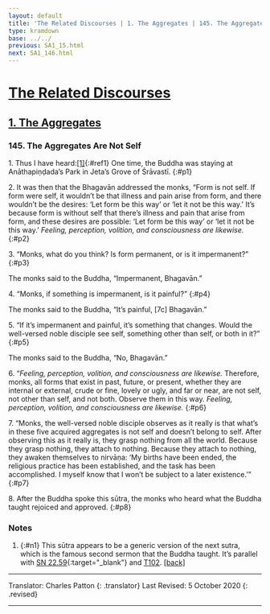 ```yaml
---
layout: default
title: 'The Related Discourses | 1. The Aggregates | 145. The Aggregates Are Empty'
type: kramdown
base: ../../
previous: SA1_15.html
next: SA1_146.html
---
```


# [The Related Discourses](../index.html)
## [1. The Aggregates](index.html)
### 145. The Aggregates Are Not Self

1\. Thus I have heard:[\[1\]](#n1){:#ref1} One time, the Buddha was staying at Anāthapiṇḍada’s Park in Jeta’s Grove of Śrāvastī.
{:#p1}

2\. It was then that the Bhagavān addressed the monks, “Form is not self. If form were self, it wouldn’t be that illness and pain arise from form, and there wouldn’t be the desires: ‘Let form be this way’ or ‘let it not be this way.’ It’s because form is without self that there’s illness and pain that arise from form, and these desires are possible: ‘Let form be this way’ or ‘let it not be this way.’ *Feeling, perception, volition, and consciousness are likewise.*
{:#p2}

3\. “Monks, what do you think? Is form permanent, or is it impermanent?”
{:#p3}

The monks said to the Buddha, “Impermanent, Bhagavān.”

4\. “Monks, if something is impermanent, is it painful?”
{:#p4}

The monks said to the Buddha, “It’s painful, [7c] Bhagavān.”

5\. “If it’s impermanent and painful, it’s something that changes. Would the well-versed noble disciple see self, something other than self, or both in it?”
{:#p5}

The monks said to the Buddha, “No, Bhagavān.”

6\. “*Feeling, perception, volition, and consciousness are likewise.* Therefore, monks, all forms that exist in past, future, or present, whether they are internal or external, crude or fine, lovely or ugly, and far or near, are not self, not other than self, and not both. Observe them in this way. *Feeling, perception, volition, and consciousness are likewise.*
{:#p6}

7\. “Monks, the well-versed noble disciple observes as it really is that what’s in these five acquired aggregates is not self and doesn’t belong to self. After observing this as it really is, they grasp nothing from all the world. Because they grasp nothing, they attach to nothing. Because they attach to nothing, they awaken themselves to nirvāṇa: ‘My births have been ended, the religious practice has been established, and the task has been accomplished. I myself know that I won’t be subject to a later existence.’”
{:#p7}

8\. After the Buddha spoke this sūtra, the monks who heard what the Buddha taught rejoiced and approved.
{:#p8}

### Notes

1. {:#n1} This sūtra appears to be a generic version of the next sutra, which is the famous second sermon that the Buddha taught. It’s parallel with [SN 22.59](https://suttacentral.net/sn22.59){:target="_blank"} and [T102](../alternates/T102.html). [\[back\]](#ref1)

---

Translator: Charles Patton
{: .translator}
Last Revised: 5 October 2020
{: .revised}

---